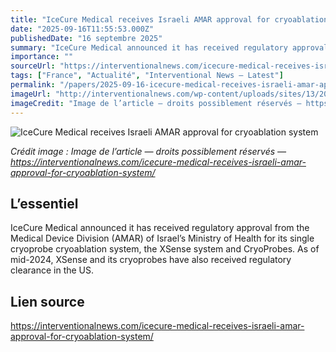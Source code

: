 ```yaml
---
title: "IceCure Medical receives Israeli AMAR approval for cryoablation system"
date: "2025-09-16T11:55:53.000Z"
publishedDate: "16 septembre 2025"
summary: "IceCure Medical announced it has received regulatory approval from the Medical Device Division (AMAR) of Israel&#8217;s Ministry of Health for its single cryoprobe cryoablation system, the XSense system and CryoProbes. As of mid-2024, XSense and its cryoprobes have also received regulatory clearance in the US."
importance: ""
sourceUrl: "https://interventionalnews.com/icecure-medical-receives-israeli-amar-approval-for-cryoablation-system/"
tags: ["France", "Actualité", "Interventional News — Latest"]
permalink: "/papers/2025-09-16-icecure-medical-receives-israeli-amar-approval-for-cryoablation-system"
imageUrl: "http://interventionalnews.com/wp-content/uploads/sites/13/2024/12/IceCure_Medical_Logo.jpg"
imageCredit: "Image de l’article — droits possiblement réservés — https://interventionalnews.com/icecure-medical-receives-israeli-amar-approval-for-cryoablation-system/"
---
```


![IceCure Medical receives Israeli AMAR approval for cryoablation system](http://interventionalnews.com/wp-content/uploads/sites/13/2024/12/IceCure_Medical_Logo.jpg)

*Crédit image : Image de l’article — droits possiblement réservés — https://interventionalnews.com/icecure-medical-receives-israeli-amar-approval-for-cryoablation-system/*

## L’essentiel

IceCure Medical announced it has received regulatory approval from the Medical Device Division (AMAR) of Israel&#8217;s Ministry of Health for its single cryoprobe cryoablation system, the XSense system and CryoProbes. As of mid-2024, XSense and its cryoprobes have also received regulatory clearance in the US.

## Lien source

https://interventionalnews.com/icecure-medical-receives-israeli-amar-approval-for-cryoablation-system/
